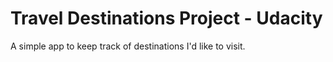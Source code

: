# Travel Destinations Project - Udacity

A simple app to keep track of destinations I'd like to visit.

